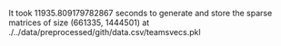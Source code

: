 It took 11935.809179782867 seconds to generate and store the sparse matrices of size (661335, 1444501) at ./../data/preprocessed/gith/data.csv/teamsvecs.pkl

